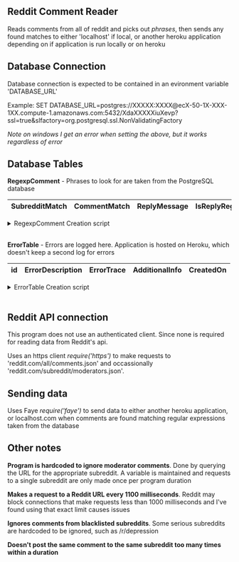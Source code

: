 Reddit Comment Reader
---------------------
Reads comments from all of reddit and picks out *phrases*, then sends any found matches to either 'localhost' if local, or another heroku application depending on if application is run locally or on heroku

Database Connection
-------------------
Database connection is expected to be contained in an evironment variable 'DATABASE_URL'

Example: SET DATABASE_URL=postgres://XXXXX<span>:</span>XXXX<span>@</span>ecX-50-1X-XXX-1XX.compute-1.amazonaws.com:5432/XdaXXXXXiuXevp?ssl=true&slfactory=org.postgresql.ssl.NonValidatingFactory

*Note on windows I get an error when setting the above, but it works regardless of error*

Database Tables
---------------
**RegexpComment** - Phrases to look for are taken from the PostgreSQL database

|SubredditMatch|CommentMatch|ReplyMessage|IsReplyRegexp|id
|--------------|------------|------------|-------------|--

<details>
	<summary>RegexpComment Creation script</summary>
	
	-- Table: public."RegexpComment"
	-- DROP TABLE public."RegexpComment";

	CREATE TABLE public."RegexpComment"
	(
		"SubredditMatch" text COLLATE pg_catalog."default" NOT NULL DEFAULT '.*'::text,
		"CommentMatch" text COLLATE pg_catalog."default" NOT NULL,
		"ReplyMessage" text COLLATE pg_catalog."default" NOT NULL,
		"IsReplyRegexp" boolean DEFAULT false,
		id integer NOT NULL DEFAULT nextval('"RegexpComment_id_seq"'::regclass)
	)
	WITH (
		OIDS = FALSE
	)
	TABLESPACE pg_default;

	ALTER TABLE public."RegexpComment"
		OWNER to uuhsiyqcwwsszg;
</details>
<br />

**ErrorTable** - Errors are logged here. Application is hosted on Heroku, which doesn't keep a second log for errors

|id|ErrorDescription|ErrorTrace|AdditionalInfo|CreatedOn
|--|----------------|----------|--------------|---------

<details>
	<summary>ErrorTable Creation script</summary>
	
	-- Table: public."ErrorTable"
	-- DROP TABLE public."ErrorTable";

	CREATE TABLE public."ErrorTable"
	(
		id integer NOT NULL DEFAULT nextval('errortable_id_seq'::regclass),
		errordescription character varying(255) COLLATE pg_catalog."default",
		errortrace character varying(5000) COLLATE pg_catalog."default",
		additionalinfo character varying(1000) COLLATE pg_catalog."default",
		createdon timestamp without time zone NOT NULL DEFAULT CURRENT_TIMESTAMP,
		CONSTRAINT errortable_pkey PRIMARY KEY (id)
	)
	WITH (
		OIDS = FALSE
	)
	TABLESPACE pg_default;

	ALTER TABLE public."ErrorTable"
		OWNER to uuhsiyqcwwsszg;
</details>
<br />

Reddit API connection
---------------------
This program does not use an authenticated client. Since none is required  for reading data from Reddit's api.

Uses an https client *require('https')* to make requests to 'reddit.com/all/comments.json' and occassionally 'reddit.com/subreddit/moderators.json'.

Sending data
------------
Uses Faye *require('faye')* to send data to either another heroku application, or localhost.com when comments are found matching regular expressions taken from the database

Other notes
-----------
**Program is hardcoded to ignore moderator comments**. Done by querying the URL for the appropriate subreddit. A variable is maintained and requests to a single subreddit are only made once per program duration

**Makes a request to a Reddit URL every 1100 milliseconds**. Reddit may block connections that make requests less than 1000 milliseconds and I've found using that exact limit causes issues

**Ignores comments from blacklisted subreddits**. Some serious subreddits are hardcoded to be ignored, such as /r/depression

**Doesn't post the same comment to the same subreddit too many times within a duration**